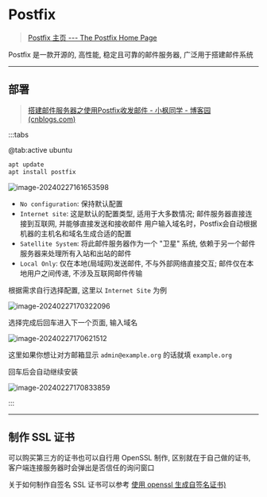 # Postfix

> [Postfix 主页 --- The Postfix Home Page](https://www.postfix.org/)

Postfix 是一款开源的, 高性能, 稳定且可靠的邮件服务器, 广泛用于搭建邮件系统

---

## 部署

> [搭建邮件服务器之使用Postfix收发邮件 - 小枫同学 - 博客园 (cnblogs.com)](https://www.cnblogs.com/xfstu/p/17468312.html)

:::tabs

@tab:active ubuntu

```bash
apt update
apt install postfix  
```

![image-20240227161653598](http://cdn.ayusummer233.top/DailyNotes/202402271616144.png)

- `No configuration`: 保持默认配置
- `Internet site`: 这是默认的配置类型, 适用于大多数情况;
  邮件服务器直接连接到互联网, 并能够直接发送和接收邮件
  用户输入域名时，Postfix会自动根据机器的主机名和域名生成合适的配置
- `Satellite System`: 将此邮件服务器作为一个 "卫星" 系统, 依赖于另一个邮件服务器来处理所有入站和出站的邮件
- `Local Only`: 仅在本地(局域网)发送邮件, 不与外部网络直接交互; 邮件仅在本地用户之间传递, 不涉及互联网邮件传输

根据需求自行选择配置, 这里以  `Internet Site` 为例

![image-20240227170322096](http://cdn.ayusummer233.top/DailyNotes/202402271703555.png)

选择完成后回车进入下一个页面, 输入域名

![image-20240227170621512](http://cdn.ayusummer233.top/DailyNotes/202402271706858.png)

这里如果你想让对方邮箱显示 `admin@example.org` 的话就填 `example.org`

回车后会自动继续安装

![image-20240227170833859](http://cdn.ayusummer233.top/DailyNotes/202402271708251.png)

:::

---

## 制作 SSL 证书

可以购买第三方的证书也可以自行用 OpenSSL 制作, 区别就在于自己做的证书, 客户端连接服务器时会弹出是否信任的询问窗口

关于如何制作自签名 SSL 证书可以参考 [使用 openssl 生成自签名证书)](https://ayusummer.github.io/DailyNotes/网络安全/加密算法/#使用-openssl-生成自签名证书)

